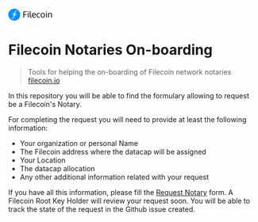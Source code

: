 
[![banner](docs/_media/Logo.png)](https://filecoinproregistry.on.fleek.co/)

# Filecoin Notaries On-boarding

> Tools for helping the on-boarding of Filecoin network notaries
> [filecoin.io](https://filecoin.io/)

In this repository you will be able to find the formulary allowing to request be a
Filecoin's Notary.

For completing the request you will need to provide at least the following information:

* Your organization or personal Name
* The Filecoin address where the datacap will be assigned
* Your Location
* The datacap allocation
* Any other additional information related with your request

If you have all this information, please fill the [Request Notary](https://github.com/keyko-io/filecoin-notaries-onboarding/issues/new/choose) form. A Filecoin Root Key Holder will review your request soon. You will be able to track the state of the request in the Github issue created.